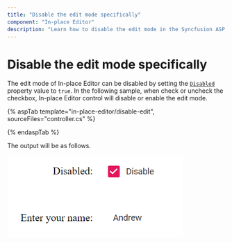 ```yaml
---
title: "Disable the edit mode specifically"
component: "In-place Editor"
description: "Learn how to disable the edit mode in the Syncfusion ASP.NET MVC In-place Editor control."
---
```


# Disable the edit mode specifically

The edit mode of In-place Editor can be disabled by setting the [`Disabled`](https://help.syncfusion.com/cr/aspnetcore-js2/Syncfusion.EJ2.InPlaceEditor.InPlaceEditor.html#Syncfusion_EJ2_InPlaceEditor_InPlaceEditor_Disabled) property value to `true`. In the following sample, when check or uncheck the checkbox, In-place Editor control will disable or enable the edit mode.

{% aspTab template="in-place-editor/disable-edit", sourceFiles="controller.cs" %}

{% endaspTab %}

The output will be as follows.

![disable-edit](../../in-place-editor/images/disable-edit.PNG)